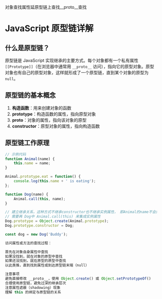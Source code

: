  对象查找属性延原型链上查找__proto__查找


 # JavaScript 原型链详解

## 什么是原型链？

原型链是 JavaScript 实现继承的主要方式。每个对象都有一个私有属性 `[[Prototype]]`（在浏览器中通常用 `__proto__` 访问），指向它的原型对象。原型对象也有自己的原型对象，这样就形成了一个原型链，直到某个对象的原型为 `null`。

## 原型链的基本概念

1. **构造函数**：用来创建对象的函数
2. **prototype**：构造函数的属性，指向原型对象
3. **__proto__**：对象的属性，指向该对象的原型
4. **constructor**：原型对象的属性，指向构造函数

## 原型链工作原理

```javascript
// 示例代码
function Animal(name) {
    this.name = name;
}

Animal.prototype.eat = function() {
    console.log(this.name + ' is eating');
};

function Dog(name) {
    Animal.call(this, name);
}

// 建立继承关系，这种方式不继承constructor也不继承实例属性， 即Animal的name不会集成到Dog
// 需要再 Dog中 Animal.call(this) 来集成实例属性
Dog.prototype = Object.create(Animal.prototype);
Dog.prototype.constructor = Dog;

const dog = new Dog('Buddy');

访问属性或方法的查找过程：

首先在对象自身属性中查找
如果没找到，就在对象的原型中查找
如果还没找到，就在原型的原型中查找
以此类推，直到找到属性或到达原型链末端（null）

注意事项
避免直接修改 __proto__，使用 Object.create() 或 Object.setPrototypeOf()
合理使用原型链，避免过深的继承层次
注意属性遮蔽（shadowing）现象
理解 this 的绑定与原型链的关系